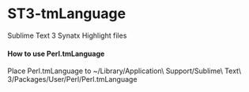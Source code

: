 # ST3-tmLanguage
Sublime Text 3 Synatx Highlight files

#### How to use Perl.tmLanguage

Place Perl.tmLanguage to ~/Library/Application\ Support/Sublime\ Text\ 3/Packages/User/Perl/Perl.tmLanguage

